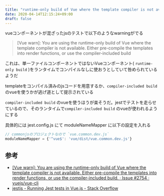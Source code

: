 ```yaml
---
title: "runtime-only build of Vue where the template compiler is not available"
date: 2020-04-14T12:15:24+09:00
draft: false
---
```


vueコンポーネントが混ざったjsのテストで以下のようなwarningがでる

> [Vue warn]: You are using the runtime-only build of Vue where the template compiler is not available. Either pre-compile the templates into render functions, or use the compiler-included build

これは、単一ファイルコンポーネントではないVueコンポーネント( `runtime-only build` )をランタイムでコンパイルなしに使おうとしていて咎められているようだ

templateをコンパイル済みのjsコードを用意するか、`compiler-included build` のvueを使うかが逃げ道として提示されている

`compiler-included build` のvueを使うほうが楽そうだ。jestでテストを走らせているので、そのランタイムで`compiler-included build` のvueが使われるようにする

具体的には jest.config.js にて moduleNameMapper に以下の設定を入れる

```js
// commonjsのプロジェクトなので `vue.common.dev.js`
moduleNameMapper = {'^vue$': 'vue/dist/vue.common.dev.js'}
```

## 参考

- [[Vue warn]: You are using the runtime-only build of Vue where the template compiler is not available. Either pre-compile the templates into render functions, or use the compiler-included build. · Issue #2754 · vuejs/vue-cli](https://github.com/vuejs/vue-cli/issues/2754)
- [jestjs - Running Jest tests in Vue.js - Stack Overflow](https://stackoverflow.com/questions/43154381/running-jest-tests-in-vue-js)



